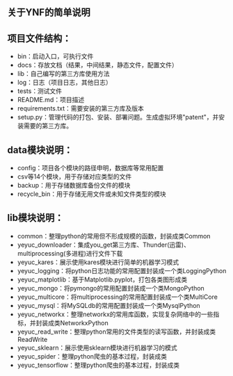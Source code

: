 ## 关于YNF的简单说明

## 项目文件结构：

* bin：启动入口，可执行文件
* docs：存放文档（结果，中间结果，静态文件，配置文件）
* lib：自己编写的第三方库使用方法
* log：日志（项目日志，其他日志）
* tests：测试文件
* README.md：项目描述
* requirements.txt：需要安装的第三方库及版本
* setup.py：管理代码的打包、安装、部署问题。生成虚拟环境"patent"，并安装需要的第三方库。

## data模块说明：

* config：项目各个模块的路径申明，数据库等常用配置
* csv等14个模块，用于存储对应类型的文件
* backup：用于存储数据库备份文件的模块
* recycle_bin：用于存储无用文件或未知文件类型的模块

## lib模块说明：

* common：整理python的常用但不形成规模的函数，封装成类Common
* yeyuc_downloader：集成you_get第三方库、Thunder(迅雷)、multiprocessing(多进程)进行文件下载
* yeyuc_kares：展示使用kares模块进行简单的机器学习模式
* yeyuc_logging：将python日志功能的常用配置封装成一个类LoggingPython
* yeyuc_matplotlib：基于Matplotlib.pyplot，打包各类图形成类
* yeyuc_mongo：将pymongo的常用配置封装成一个类MongoPython
* yeyuc_multicore：将multiprocessing的常用配置封装成一个类MultiCore
* yeyuc_mysql：将MySQLdb的常用配置封装成一个类MysqlPython
* yeyuc_networkx：整理networkx的常用库函数，实现复杂网络中的一些指标，并封装成类NetworkxPython
* yeyuc_read_write：整理python常用的文件类型的读写函数，并封装成类ReadWrite
* yeyuc_sklearn：展示使用sklearn模块进行机器学习的模式
* yeyuc_spider：整理python爬虫的基本过程，封装成类
* yeyuc_tensorflow：整理python爬虫的基本过程，封装成类


    